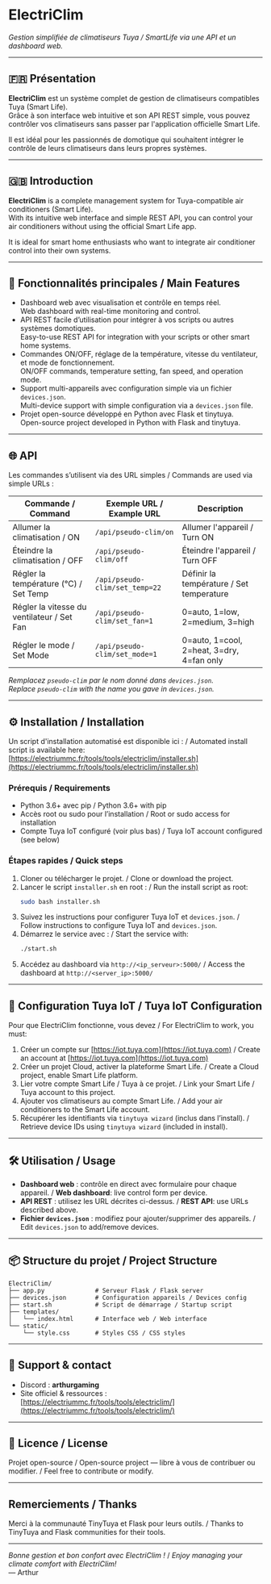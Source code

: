 
# ElectriClim

*Gestion simplifiée de climatiseurs Tuya / SmartLife via une API et un dashboard web.*

---

## 🇫🇷 Présentation

**ElectriClim** est un système complet de gestion de climatiseurs compatibles Tuya (Smart Life).  
Grâce à son interface web intuitive et son API REST simple, vous pouvez contrôler vos climatiseurs sans passer par l'application officielle Smart Life.  

Il est idéal pour les passionnés de domotique qui souhaitent intégrer le contrôle de leurs climatiseurs dans leurs propres systèmes.

---

## 🇬🇧 Introduction

**ElectriClim** is a complete management system for Tuya-compatible air conditioners (Smart Life).  
With its intuitive web interface and simple REST API, you can control your air conditioners without using the official Smart Life app.  

It is ideal for smart home enthusiasts who want to integrate air conditioner control into their own systems.

---

## 🚀 Fonctionnalités principales / Main Features

- Dashboard web avec visualisation et contrôle en temps réel.  
  Web dashboard with real-time monitoring and control.
- API REST facile d’utilisation pour intégrer à vos scripts ou autres systèmes domotiques.  
  Easy-to-use REST API for integration with your scripts or other smart home systems.
- Commandes ON/OFF, réglage de la température, vitesse du ventilateur, et mode de fonctionnement.  
  ON/OFF commands, temperature setting, fan speed, and operation mode.
- Support multi-appareils avec configuration simple via un fichier `devices.json`.  
  Multi-device support with simple configuration via a `devices.json` file.
- Projet open-source développé en Python avec Flask et tinytuya.  
  Open-source project developed in Python with Flask and tinytuya.

---

## 🌐 API

Les commandes s’utilisent via des URL simples / Commands are used via simple URLs :

| Commande / Command            | Exemple URL / Example URL                 | Description                      |
|------------------------------|------------------------------------------|---------------------------------|
| Allumer la climatisation / ON | `/api/pseudo-clim/on`                     | Allumer l'appareil / Turn ON    |
| Éteindre la climatisation / OFF| `/api/pseudo-clim/off`                   | Éteindre l'appareil / Turn OFF  |
| Régler la température (°C) / Set Temp | `/api/pseudo-clim/set_temp=22`     | Définir la température / Set temperature |
| Régler la vitesse du ventilateur / Set Fan | `/api/pseudo-clim/set_fan=1`     | 0=auto, 1=low, 2=medium, 3=high |
| Régler le mode / Set Mode     | `/api/pseudo-clim/set_mode=1`             | 0=auto, 1=cool, 2=heat, 3=dry, 4=fan only |

*Remplacez `pseudo-clim` par le nom donné dans `devices.json`.*  
*Replace `pseudo-clim` with the name you gave in `devices.json`.*

---

## ⚙️ Installation / Installation

Un script d'installation automatisé est disponible ici : / Automated install script is available here:  
[https://electriummc.fr/tools/tools/electriclim/installer.sh](https://electriummc.fr/tools/tools/electriclim/installer.sh)

### Prérequis / Requirements

- Python 3.6+ avec pip / Python 3.6+ with pip
- Accès root ou sudo pour l’installation / Root or sudo access for installation
- Compte Tuya IoT configuré (voir plus bas) / Tuya IoT account configured (see below)

### Étapes rapides / Quick steps

1. Cloner ou télécharger le projet. / Clone or download the project.
2. Lancer le script `installer.sh` en root : / Run the install script as root:  
   ```bash
   sudo bash installer.sh
   ```
3. Suivez les instructions pour configurer Tuya IoT et `devices.json`. / Follow instructions to configure Tuya IoT and `devices.json`.
4. Démarrez le service avec : / Start the service with:  
   ```bash
   ./start.sh
   ```
5. Accédez au dashboard via `http://<ip_serveur>:5000/` / Access the dashboard at `http://<server_ip>:5000/`

---

## 📱 Configuration Tuya IoT / Tuya IoT Configuration

Pour que ElectriClim fonctionne, vous devez / For ElectriClim to work, you must:

1. Créer un compte sur [https://iot.tuya.com](https://iot.tuya.com) / Create an account at [https://iot.tuya.com](https://iot.tuya.com)
2. Créer un projet Cloud, activer la plateforme Smart Life. / Create a Cloud project, enable Smart Life platform.
3. Lier votre compte Smart Life / Tuya à ce projet. / Link your Smart Life / Tuya account to this project.
4. Ajouter vos climatiseurs au compte Smart Life. / Add your air conditioners to the Smart Life account.
5. Récupérer les identifiants via `tinytuya wizard` (inclus dans l’install). / Retrieve device IDs using `tinytuya wizard` (included in install).

---

## 🛠️ Utilisation / Usage

- **Dashboard web** : contrôle en direct avec formulaire pour chaque appareil. / **Web dashboard**: live control form per device.
- **API REST** : utilisez les URL décrites ci-dessus. / **REST API**: use URLs described above.
- **Fichier `devices.json`** : modifiez pour ajouter/supprimer des appareils. / Edit `devices.json` to add/remove devices.

---

## 📦 Structure du projet / Project Structure

```
ElectriClim/
├── app.py              # Serveur Flask / Flask server
├── devices.json        # Configuration appareils / Devices config
├── start.sh            # Script de démarrage / Startup script
├── templates/
│   └── index.html      # Interface web / Web interface
└── static/
    └── style.css       # Styles CSS / CSS styles
```

---

## 💬 Support & contact

- Discord : **arthurgaming**  
- Site officiel & ressources : [https://electriummc.fr/tools/tools/electriclim/](https://electriummc.fr/tools/tools/electriclim/)

---

## 📝 Licence / License

Projet open-source / Open-source project — libre à vous de contribuer ou modifier. / Feel free to contribute or modify.

---

## Remerciements / Thanks

Merci à la communauté TinyTuya et Flask pour leurs outils. / Thanks to TinyTuya and Flask communities for their tools.

---

*Bonne gestion et bon confort avec ElectriClim !* / *Enjoy managing your climate comfort with ElectriClim!*  
— Arthur
